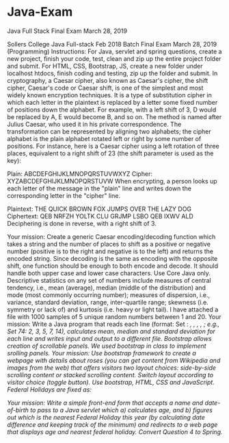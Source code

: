 # Java-Exam
Java Full Stack Final Exam March 28, 2019

Sollers College
Java Full-stack Feb 2018 Batch
Final Exam March 28, 2019 (Programming)
Instructions: For Java, servlet and spring questions, create a new project, finish your code, test, clean and zip up the entire project folder and submit. For HTML, CSS, Bootstrap, JS, create a new folder under localhost htdocs, finish coding and testing, zip up the folder and submit.
In cryptography, a Caesar cipher, also known as Caesar's cipher, the shift cipher, Caesar's code or Caesar shift, is one of the simplest and most widely known encryption techniques. It is a type of substitution cipher in which each letter in the plaintext is replaced by a letter some fixed number of positions down the alphabet. For example, with a left shift of 3, D would be replaced by A, E would become B, and so on. The method is named after Julius Caesar, who used it in his private correspondence. 
The transformation can be represented by aligning two alphabets; the cipher alphabet is the plain alphabet rotated left or right by some number of positions. For instance, here is a Caesar cipher using a left rotation of three places, equivalent to a right shift of 23 (the shift parameter is used as the key):

Plain:    ABCDEFGHIJKLMNOPQRSTUVWXYZ
Cipher:   XYZABCDEFGHIJKLMNOPQRSTUVW
When encrypting, a person looks up each letter of the message in the "plain" line and writes down the corresponding letter in the "cipher" line.

Plaintext:  THE QUICK BROWN FOX JUMPS OVER THE LAZY DOG
Ciphertext: QEB NRFZH YOLTK CLU GRJMP LSBO QEB IXWV ALD
Deciphering is done in reverse, with a right shift of 3.

Your mission: Create a generic Caesar encoding/decoding function which takes a string and the number of places to shift as a positive or negative number (positive is to the right and negative is to the left) and returns the encoded string. Since decoding is the same as encoding with the opposite shift, one function should be enough to both encode and decode. It should handle both upper case and lower case characters. Use Core Java only.
Descriptive statistics on any set of numbers include measures of central tendency, i.e., mean (average), median (middle of the distribution) and mode (most commonly occurring number); measures of dispersion, i.e., variance, standard deviation, range, inter-quartile range; skewness (i.e. symmetry or lack of) and kurtosis (i.e. heavy or light tail). I have attached a file with 1000 samples of 5 unique random numbers between 1 and 20. 
Your mission: Write a Java program that reads each line (format: Set <n>: <i>, <j>, <k>, <l>, <m>; e.g., Set 74: 2, 3, 5, 7, 14), calculates mean, median and standard deviation for each line and writes input and output to a different file.
Bootstrap allows creation of scrollable panels. We used bootstrap in class to implement srolling panels. 
Your mission: Use bootstrap framework to create a webpage with details about roses (you can get content from Wikipedia and images from the web) that offers visitors two layout choices: side-by-side scrolling content or stacked scrolling content. Switch layout according to visitor choice (toggle button). Use bootstrap, HTML, CSS and JavaScript.
Federal Holidays are fixed as: 

Your mission: Write a simple front-end form that accepts a name and date-of-birth to pass to a Java servlet which a) calculates age, and b) figures out which is the nearest Federal Holiday this year (by calculating date difference and keeping track of the minimum) and redirects to a web page that displays age and nearest federal holiday.
Convert Question 4 to Spring.

